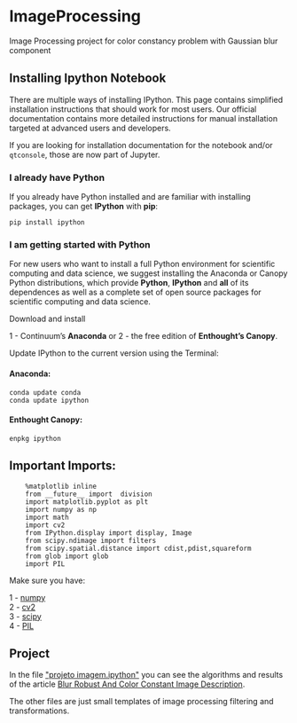 # ImageProcessing
Image Processing project for color constancy problem with Gaussian blur component


Installing Ipython Notebook
---------------------------

There are multiple ways of installing IPython. This page contains simplified installation instructions that should work for most users. Our official documentation contains more detailed instructions for manual installation targeted at advanced users and developers.


If you are looking for installation documentation for the notebook and/or `qtconsole`, those are now part of Jupyter.

### I already have Python

If you already have Python installed and are familiar with installing packages, you can get **IPython** with **pip**:

`pip install ipython`


### I am getting started with Python

For new users who want to install a full Python environment for scientific computing and data science, we suggest installing the Anaconda or Canopy Python distributions, which provide **Python**, **IPython** and **all** of its dependences as well as a complete set of open source packages for scientific computing and data science.

Download and install 

 1 - Continuum’s **Anaconda** or 
 2 - the free edition of **Enthought’s Canopy**.

Update IPython to the current version using the Terminal:

#### Anaconda:

`conda update conda` <br/>
`conda update ipython`

#### Enthought Canopy:

`enpkg ipython`


Important Imports:
------------------


		%matplotlib inline
		from __future__ import  division
		import matplotlib.pyplot as plt
		import numpy as np
		import math 
		import cv2
		from IPython.display import display, Image
		from scipy.ndimage import filters
		from scipy.spatial.distance import cdist,pdist,squareform
		from glob import glob
		import PIL

Make sure you have:

1 - [numpy](http://www.scipy.org/install.html#individual-binary-and-source-packages)<br/>
2 - [cv2](http://opencv-python-tutroals.readthedocs.io/en/latest/py_tutorials/py_setup/py_setup_in_windows/py_setup_in_windows.html#installing-opencv-from-prebuilt-binaries)<br/>
3 - [scipy](http://www.scipy.org/install.html#individual-binary-and-source-packages) <br/>
4 - [PIL](http://www.pythonware.com/products/pil/)<br/>



Project
-------

In the file ["projeto imagem.ipython"](https://github.com/alvarojoao/ImageProcessing/blob/master/projeto%20imagem.ipynb) you can see the algorithms and results of the article [Blur Robust And Color Constant Image Description](http://lear.inrialpes.fr/people/vandeweijer/papers/icip06.pdf).

The other files are just small templates of image processing filtering and transformations.
